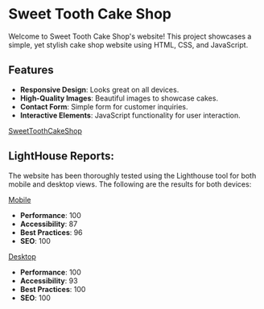 # Sweet Tooth Cake Shop

Welcome to Sweet Tooth Cake Shop's website! This project showcases a simple, yet stylish cake shop website using HTML, CSS, and JavaScript.

## Features

- **Responsive Design**: Looks great on all devices.
- **High-Quality Images**: Beautiful images to showcase cakes.
- **Contact Form**: Simple form for customer inquiries.
- **Interactive Elements**: JavaScript functionality for user interaction.

[SweetToothCakeShop](https://sweet-toothcakeshop.netlify.app/)
## LightHouse Reports:
The website has been thoroughly tested using the Lighthouse tool for both mobile and desktop views. The following are the results for both devices:

[Mobile](https://pagespeed.web.dev/analysis/https-sweet-toothcakeshop-netlify-app/ehbt6rxz6l?form_factor=mobile)
- **Performance**: 100
- **Accessibility**: 87
- **Best Practices**: 96
- **SEO**: 100

[Desktop](https://pagespeed.web.dev/analysis/https-sweet-toothcakeshop-netlify-app/ehbt6rxz6l?form_factor=desktop)
- **Performance**: 100
- **Accessibility**: 93
- **Best Practices**: 100
- **SEO**: 100
